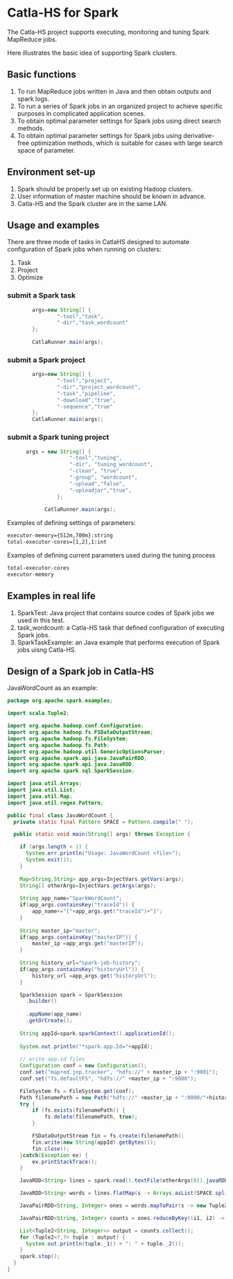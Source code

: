 # Catla-HS for Spark

The Catla-HS project supports executing, monitoring and tuning Spark MapReduce jobs. 

Here illustrates the basic idea of supporting Spark clusters. 

## Basic functions
1. To run MapReduce jobs written in Java and then obtain outputs and spark logs. 
2. To run a series of Spark jobs in an organized project to achieve specific purposes in complicated application scenes. 
3. To obtain optimal parameter settings for Spark jobs using direct search methods.
4. To obtain optimal parameter settings for Spark jobs using derivative-free optimization methods, which is suitable for cases with large search space of parameter. 

## Environment set-up
1. Spark should be properly set up on existing Hadoop clusters. 
2. User information of master machine should be known in advance. 
3. Catla-HS and the Spark cluster are in the same LAN.

## Usage and examples
There are three mode of tasks in CatlaHS designed to automate configuration of Spark jobs when running on clusters:
1) Task
2) Project
3) Optimize

### submit a Spark task
```java
        args=new String[] {
				"-tool","task",
				"-dir","task_wordcount"
		};
		
		CatlaRunner.main(args);
```

### submit a Spark project
```java
        args=new String[] {
				"-tool","project",
				"-dir","project_wordcount",
				"-task","pipeline",
				"-download","true",
				"-sequence","true"
		};
		CatlaRunner.main(args);	
```
### submit a Spark tuning project
```java
	  args = new String[] { 
					"-tool","tuning",
					"-dir", "tuning_wordcount",
					"-clean", "true", 
					"-group", "wordcount", 
					"-upload","false",
					"-uploadjar","true",
				};
			
			CatlaRunner.main(args);
```
Examples of defining settings of parameters:
```bat
executor-memory={512m,700m}:string
total-executor-cores=[1,2],1:int
```
Examples of defining current parameters used during the tuning process
```bat
total-executor-cores
executor-memory
```

## Examples in real life
1. SparkTest: Java project that contains source codes of Spark jobs we used in this test. 
2. task_wordcount: a Catla-HS task that defined configuration of executing Spark jobs. 
3. SparkTaskExample: an Java example that performs execution of Spark jobs uisng Catla-HS. 

## Design of a Spark job in Catla-HS
JavaWordCount as an example:
```java
package org.apache.spark.examples;

import scala.Tuple2;

import org.apache.hadoop.conf.Configuration;
import org.apache.hadoop.fs.FSDataOutputStream;
import org.apache.hadoop.fs.FileSystem;
import org.apache.hadoop.fs.Path;
import org.apache.hadoop.util.GenericOptionsParser;
import org.apache.spark.api.java.JavaPairRDD;
import org.apache.spark.api.java.JavaRDD;
import org.apache.spark.sql.SparkSession;

import java.util.Arrays;
import java.util.List;
import java.util.Map;
import java.util.regex.Pattern;

public final class JavaWordCount {
  private static final Pattern SPACE = Pattern.compile(" ");

  public static void main(String[] args) throws Exception {

    if (args.length < 1) {
      System.err.println("Usage: JavaWordCount <file>");
      System.exit(1);
    }
    
	Map<String,String> app_args=InjectVars.getVars(args);
	String[] otherArgs=InjectVars.getArgs(args);
	
	String app_name="SparkWordCount";
	if(app_args.containsKey("traceId")) {
		app_name+="["+app_args.get("traceId")+"]";
	}
	
	String master_ip="master";
	if(app_args.containsKey("masterIP")) {
		master_ip =app_args.get("masterIP");
	}
	
	String history_url="spark-job-history";
	if(app_args.containsKey("historyUrl")) {
		history_url =app_args.get("historyUrl");
	}

    SparkSession spark = SparkSession
      .builder()
      
      .appName(app_name)
      .getOrCreate();
    
    String appId=spark.sparkContext().applicationId();
    
    System.out.println("*spark.app.Id="+appId);
    
    // write app.id files
    Configuration conf = new Configuration();
    conf.set("mapred.jop.tracker", "hdfs://" + master_ip + ":9001");
	conf.set("fs.defaultFS", "hdfs://" +master_ip + ":9000");

	FileSystem fs = FileSystem.get(conf);
	Path filenamePath = new Path("hdfs://" +master_ip + ":9000/"+history_url+"/spark-id-"+app_args.get("traceId"));  
	try {
	    if (fs.exists(filenamePath)) {
	        fs.delete(filenamePath, true);
	    }

	    FSDataOutputStream fin = fs.create(filenamePath);
	    fin.write(new String(appId).getBytes());
	    fin.close();
	}catch(Exception ex) {
		ex.printStackTrace();
	}

    JavaRDD<String> lines = spark.read().textFile(otherArgs[0]).javaRDD();

    JavaRDD<String> words = lines.flatMap(s -> Arrays.asList(SPACE.split(s)).iterator());

    JavaPairRDD<String, Integer> ones = words.mapToPair(s -> new Tuple2<>(s, 1));

    JavaPairRDD<String, Integer> counts = ones.reduceByKey((i1, i2) -> i1 + i2);

    List<Tuple2<String, Integer>> output = counts.collect();
    for (Tuple2<?,?> tuple : output) {
      System.out.println(tuple._1() + ": " + tuple._2());
    }
    spark.stop();
  }
}


```

